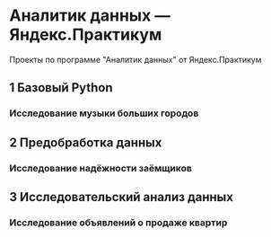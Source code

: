 # Аналитик данных — Яндекс.Практикум
Проекты по программе "Аналитик данных" от Яндекс.Практикум
## 1 Базовый Python
### Исследование музыки больших городов
## 2 Предобработка данных
### Исследование надёжности заёмщиков
## 3 Исследовательский анализ данных
### Исследование объявлений о продаже квартир
